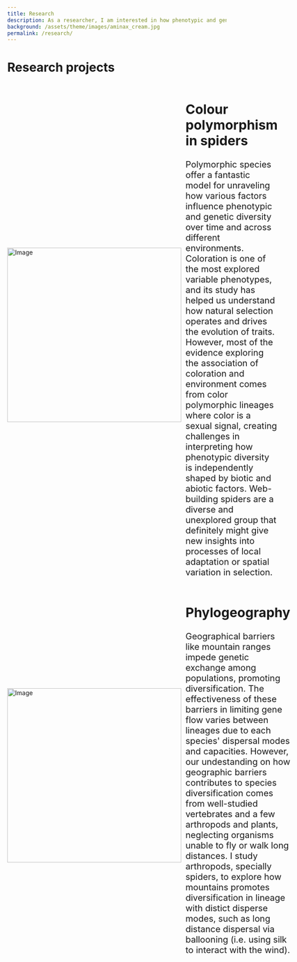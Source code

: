 ```yaml
---
title: Research
description: As a researcher, I am interested in how phenotypic and genetic diversity change at large geographical scales and the factors influencing the presence of multiple phenotypes within a single population. To answer my research questions, I study spiders, especially species with multiple colors.
background: /assets/theme/images/aminax_cream.jpg
permalink: /research/
---
```


# **Research projects**

<title>first</title>
<style>
  .container {
    display: flex;
    align-items: center; /* Center align horizontally */
  }
  .image {
    flex: 1;
  }
  .image img {
    width: 950px; /* Adjust width as needed */
    height: auto; /* Maintain aspect ratio */
  }
  .description {
    flex: 1;
    padding-left: 10px; /* Adjust as needed */
  }
  .description h2 {
    font-size: 30px;
    font-weight: bold; /* Adjust heading size as needed */
  }
  .description p {
    font-size: 20px; /* Adjust paragraph size as needed */
}

</style>

<body>

<div class="container">
  <div class="image">
    <img src="https://raw.githubusercontent.com/fcsalgado/fcsalgado.github.io/master/assets/theme/images/fig1.png" alt="Image">
  </div>
  <div class="description">
    <h2>Colour polymorphism in spiders</h2>
    <p> Polymorphic species offer a fantastic model for unraveling how various factors influence phenotypic and genetic diversity over time and across different environments. Coloration is one of the most explored variable phenotypes, and its study has helped us understand how natural selection operates and drives the evolution of traits. However, most of the evidence exploring the association of coloration and environment comes from color polymorphic lineages where color is a sexual signal, creating challenges in interpreting how phenotypic diversity is independently shaped by biotic and abiotic factors. Web-building spiders are a diverse and unexplored group that definitely might give new insights into processes of local adaptation or spatial variation in selection.</p>
  </div>
</div>
</body>

<title>first</title>
<style>
  .container {
    display: flex;
    align-items: center; /* Center align horizontally */
  }
  .image {
    flex: 1;
  }
  .image img {
    width: 400px; /* Adjust width as needed */
    height: auto; /* Maintain aspect ratio */
  }
  .description {
    flex: 1;
    padding-left: 10px; /* Adjust as needed */
  }
  .description h2 {
    font-size: 30px;
    font-weight: bold; /* Adjust heading size as needed */
  }
  .description p {
    font-size: 20px; /* Adjust paragraph size as needed */
}

</style>

<body>

<div class="container">
  <div class="image">
    <img src="https://raw.githubusercontent.com/fcsalgado/fcsalgado.github.io/master/assets/theme/images/ballon.png" alt="Image">
  </div>
  <div class="description">
    <h2>Phylogeography</h2>
    <p> Geographical barriers like mountain ranges impede genetic exchange among populations, promoting diversification. The effectiveness of these barriers in limiting gene flow varies between lineages due to each species' dispersal modes and capacities. However, our undestanding on how geographic barriers contributes to species diversification comes from well-studied vertebrates and a few arthropods and plants, neglecting organisms unable to fly or walk long distances. I study arthropods, specially spiders, to explore how mountains promotes diversification in lineage with distict disperse modes, such as long distance dispersal via ballooning (i.e. using silk to interact with the wind).</p>
  </div>
</div>
</body>


 